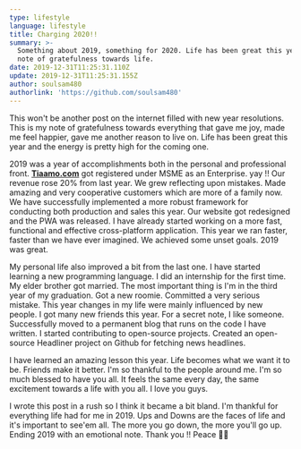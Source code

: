 ```yaml
---
type: lifestyle
language: lifestyle
title: Charging 2020!!
summary: >-
  Something about 2019, something for 2020. Life has been great this year. A
  note of gratefulness towards life.
date: 2019-12-31T11:25:31.110Z
update: 2019-12-31T11:25:31.155Z
author: soulsam480
authorlink: 'https://github.com/soulsam480'
---
```

This won't be another post on the internet filled with new year resolutions. This is my note of gratefulness towards everything that gave me joy, made me feel happier, gave me another reason to live on. Life has been great this year and the energy is pretty high for the coming one.

2019 was a year of accomplishments both in the personal and professional front. **[Tiaamo.com](https://tiaamo.com)** got registered under MSME as an Enterprise. yay !! Our revenue rose  20% from last year. We grew reflecting upon mistakes. Made amazing and very cooperative customers which are more of a family now. We have successfully implemented a more robust framework for conducting both production and sales this year. Our website got redesigned and the PWA was released. I have already started working on a more fast, functional and effective cross-platform application. This year we ran faster, faster than we have ever imagined. We achieved some unset goals. 2019 was great.

My personal life also improved a bit from the last one. I have started learning a new programming language. I did an internship for the first time. My elder brother got married. The most important thing is I'm in the third year of my graduation. Got a new roomie. Committed a very serious mistake. This year changes in my life were mainly influenced by new people. I got many new friends this year. For a secret note, I like someone. Successfully moved to a permanent blog that runs on the code I have written. I started contributing to open-source projects. Created an open-source Headliner project on Github for fetching news headlines.

I have learned an amazing lesson this year. Life becomes what we want it to be. Friends make it better. I'm so thankful to the people around me. I'm so much blessed to have you all. It feels the same every day, the same excitement towards a life with you all. I love you guys.

I wrote this post in a rush so I think it became a bit bland. I'm thankful for everything life had for me in 2019. Ups and Downs are the faces of life and it's important to see'em all. The more you go down, the more you'll go up. Ending 2019 with an emotional note. Thank you !! Peace 🤘🤘
